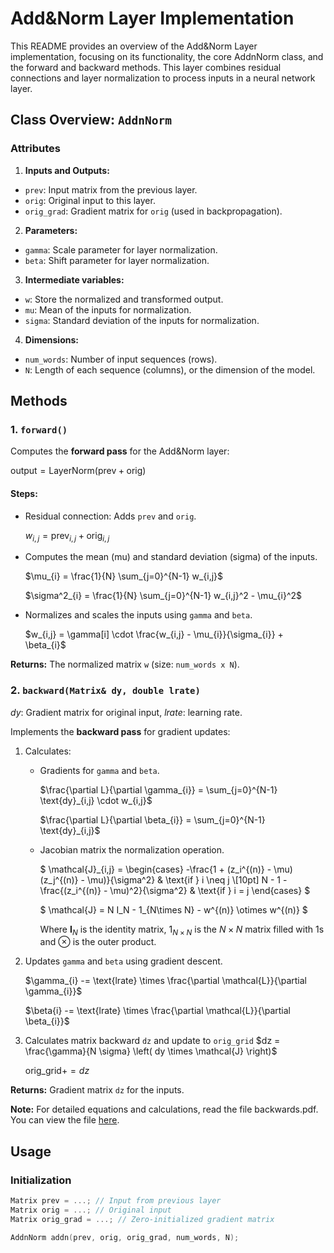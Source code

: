 # Add&Norm Layer Implementation

This README provides an overview of the Add&Norm Layer implementation, focusing on its functionality, the core AddnNorm class, and the forward and backward methods. This layer combines residual connections and layer normalization to process inputs in a neural network layer.

## Class Overview: `AddnNorm`

### Attributes

1. **Inputs and Outputs:**
- `prev`: Input matrix from the previous layer.
- `orig`: Original input to this layer.
- `orig_grad`: Gradient matrix for `orig` (used in backpropagation).

2. **Parameters:**
- `gamma`: Scale parameter for layer normalization.
- `beta`: Shift parameter for layer normalization.

3. **Intermediate variables:**
- `w`: Store the normalized and transformed output.
- `mu`: Mean of the inputs for normalization.
- `sigma`: Standard deviation of the inputs for normalization.

4. **Dimensions:**
- `num_words`: Number of input sequences (rows).
- `N`: Length of each sequence (columns), or the dimension of the model.

## Methods

### 1. `forward()`

Computes the **forward pass** for the Add&Norm layer:

$\text{output} = \text{LayerNorm}(\text{prev} + \text{orig})$

#### Steps:
- Residual connection: Adds `prev` and `orig`.

    $w_{i,j} = \text{prev}_{i,j} + \text{orig}_{i,j}$

- Computes the mean (mu) and standard deviation (sigma) of the inputs.

    $\mu_{i} = \frac{1}{N} \sum_{j=0}^{N-1} w_{i,j}$

    $\sigma^2_{i} = \frac{1}{N} \sum_{j=0}^{N-1} w_{i,j}^2 - \mu_{i}^2$

- Normalizes and scales the inputs using `gamma` and `beta`.

    $w_{i,j} = \gamma[i] \cdot \frac{w_{i,j} - \mu_{i}}{\sigma_{i}} + \beta_{i}$

**Returns:** The normalized matrix `w` (size: `num_words x N`).

### 2. `backward(Matrix& dy, double lrate)`

$dy$: Gradient matrix for original input, $lrate$: learning rate.

Implements the **backward pass** for gradient updates:

1. Calculates:
   -  Gradients for `gamma` and `beta`.

        $\frac{\partial L}{\partial \gamma_{i}} = \sum_{j=0}^{N-1} \text{dy}_{i,j} \cdot w_{i,j}$

        $\frac{\partial L}{\partial \beta_{i}} = \sum_{j=0}^{N-1} \text{dy}_{i,j}$

   - Jacobian matrix the normalization operation.

        $
        \mathcal{J}_{i,j} =
        \begin{cases} 
        -\frac{1 + (z_i^{(n)} - \mu)(z_j^{(n)} - \mu)}{\sigma^2} & \text{if } i \neq j \\[10pt]
        N - 1 - \frac{(z_i^{(n)} - \mu)^2}{\sigma^2} & \text{if } i = j
        \end{cases}
        $

        $
        \mathcal{J} = N I_N - 1_{N\times N} - w^{(n)} \otimes w^{(n)}
        $

        Where $\mathbf{I}_N$ is the identity matrix, $1_{N\times N}$ is the $N\times N$ matrix filled with 1s and $\otimes$ is the outer product. 

2. Updates `gamma` and `beta` using gradient descent.

    $\gamma_{i} -= \text{lrate} \times \frac{\partial \mathcal{L}}{\partial \gamma_{i}}$

    $\beta{i} -= \text{lrate} \times \frac{\partial \mathcal{L}}{\partial \beta_{i}}$

3. Calculates matrix backward `dz` and update to `orig_grid`
    $dz = \frac{\gamma}{N \sigma} \left( dy \times \mathcal{J} \right)$

    $\text{orig\_ grid}+=dz$


**Returns:** Gradient matrix `dz` for the inputs.

**Note:** For detailed equations and calculations, read the file backwards.pdf. You can view the file [here](./backwards.pdf).

## Usage

### **Initialization**

```cpp
Matrix prev = ...; // Input from previous layer
Matrix orig = ...; // Original input
Matrix orig_grad = ...; // Zero-initialized gradient matrix

AddnNorm addn(prev, orig, orig_grad, num_words, N);